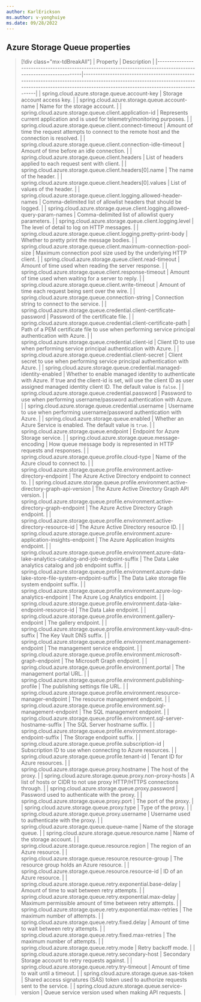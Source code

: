 ```yaml
---
author: KarlErickson
ms.author: v-yonghuiye
ms.date: 09/28/2022
---
```


## Azure Storage Queue properties

> [!div class="mx-tdBreakAll"]
> | Property                                                                                                       | Description                                                                                                                                                                                        |
> |----------------------------------------------------------------------------------------------------------------|----------------------------------------------------------------------------------------------------------------------------------------------------------------------------------------------------|
> | spring.cloud.azure.storage.queue.account-key                                                                   | Storage account access key.                                                                                                                                                                        |
> | spring.cloud.azure.storage.queue.account-name                                                                  | Name for the storage account.                                                                                                                                                                      |
> | spring.cloud.azure.storage.queue.client.application-id                                                         | Represents current application and is used for telemetry/monitoring purposes.                                                                                                                      |
> | spring.cloud.azure.storage.queue.client.connect-timeout                                                        | Amount of time the request attempts to connect to the remote host and the connection is resolved.                                                                                                  |
> | spring.cloud.azure.storage.queue.client.connection-idle-timeout                                                | Amount of time before an idle connection.                                                                                                                                                          |
> | spring.cloud.azure.storage.queue.client.headers                                                                | List of headers applied to each request sent with client.                                                                                                                                          |
> | spring.cloud.azure.storage.queue.client.headers[0].name                                                        | The name of the header.                                                                                                                                                                            |
> | spring.cloud.azure.storage.queue.client.headers[0].values                                                      | List of values of the header.                                                                                                                                                                      |
> | spring.cloud.azure.storage.queue.client.logging.allowed-header-names                                           | Comma-delimited list of allowlist headers that should be logged.                                                                                                                                   |
> | spring.cloud.azure.storage.queue.client.logging.allowed-query-param-names                                      | Comma-delimited list of allowlist query parameters.                                                                                                                                                |
> | spring.cloud.azure.storage.queue.client.logging.level                                                          | The level of detail to log on HTTP messages.                                                                                                                                                       |
> | spring.cloud.azure.storage.queue.client.logging.pretty-print-body                                              | Whether to pretty print the message bodies.                                                                                                                                                        |
> | spring.cloud.azure.storage.queue.client.maximum-connection-pool-size                                           | Maximum connection pool size used by the underlying HTTP client.                                                                                                                                   |
> | spring.cloud.azure.storage.queue.client.read-timeout                                                           | Amount of time used when reading the server response.                                                                                                                                              |
> | spring.cloud.azure.storage.queue.client.response-timeout                                                       | Amount of time used when waiting for a server to reply.                                                                                                                                            |
> | spring.cloud.azure.storage.queue.client.write-timeout                                                          | Amount of time each request being sent over the wire.                                                                                                                                              |
> | spring.cloud.azure.storage.queue.connection-string                                                             | Connection string to connect to the service.                                                                                                                                                       |
> | spring.cloud.azure.storage.queue.credential.client-certificate-password                                        | Password of the certificate file.                                                                                                                                                                  |
> | spring.cloud.azure.storage.queue.credential.client-certificate-path                                            | Path of a PEM certificate file to use when performing service principal authentication with Azure.                                                                                                 |
> | spring.cloud.azure.storage.queue.credential.client-id                                                          | Client ID to use when performing service principal authentication with Azure.                                                                                                                      |
> | spring.cloud.azure.storage.queue.credential.client-secret                                                      | Client secret to use when performing service principal authentication with Azure.                                                                                                                  |
> | spring.cloud.azure.storage.queue.credential.managed-identity-enabled                                           | Whether to enable managed identity to authenticate with Azure. If true and the client-id is set, will use the client ID as user assigned managed identity client ID. The default value is `false`. |
> | spring.cloud.azure.storage.queue.credential.password                                                           | Password to use when performing username/password authentication with Azure.                                                                                                                       |
> | spring.cloud.azure.storage.queue.credential.username                                                           | Username to use when performing username/password authentication with Azure.                                                                                                                       |
> | spring.cloud.azure.storage.queue.enabled                                                                       | Whether an Azure Service is enabled. The default value is `true`.                                                                                                                                  |
> | spring.cloud.azure.storage.queue.endpoint                                                                      | Endpoint for Azure Storage service.                                                                                                                                                                |
> | spring.cloud.azure.storage.queue.message-encoding                                                              | How queue message body is represented in HTTP requests and responses.                                                                                                                              |
> | spring.cloud.azure.storage.queue.profile.cloud-type                                                            | Name of the Azure cloud to connect to.                                                                                                                                                             |
> | spring.cloud.azure.storage.queue.profile.environment.active-directory-endpoint                                 | The Azure Active Directory endpoint to connect to.                                                                                                                                                 |
> | spring.cloud.azure.storage.queue.profile.environment.active-directory-graph-api-version                        | The Azure Active Directory Graph API version.                                                                                                                                                      |
> | spring.cloud.azure.storage.queue.profile.environment.active-directory-graph-endpoint                           | The Azure Active Directory Graph endpoint.                                                                                                                                                         |
> | spring.cloud.azure.storage.queue.profile.environment.active-directory-resource-id                              | The Azure Active Directory resource ID.                                                                                                                                                            |
> | spring.cloud.azure.storage.queue.profile.environment.azure-application-insights-endpoint                       | The Azure Application Insights endpoint.                                                                                                                                                           |
> | spring.cloud.azure.storage.queue.profile.environment.azure-data-lake-analytics-catalog-and-job-endpoint-suffix | The Data Lake analytics catalog and job endpoint suffix.                                                                                                                                           |
> | spring.cloud.azure.storage.queue.profile.environment.azure-data-lake-store-file-system-endpoint-suffix         | The Data Lake storage file system endpoint suffix.                                                                                                                                                 |
> | spring.cloud.azure.storage.queue.profile.environment.azure-log-analytics-endpoint                              | The Azure Log Analytics endpoint.                                                                                                                                                                  |
> | spring.cloud.azure.storage.queue.profile.environment.data-lake-endpoint-resource-id                            | The Data Lake endpoint.                                                                                                                                                                            |
> | spring.cloud.azure.storage.queue.profile.environment.gallery-endpoint                                          | The gallery endpoint.                                                                                                                                                                              |
> | spring.cloud.azure.storage.queue.profile.environment.key-vault-dns-suffix                                      | The Key Vault DNS suffix.                                                                                                                                                                          |
> | spring.cloud.azure.storage.queue.profile.environment.management-endpoint                                       | The management service endpoint.                                                                                                                                                                   |
> | spring.cloud.azure.storage.queue.profile.environment.microsoft-graph-endpoint                                  | The Microsoft Graph endpoint.                                                                                                                                                                      |
> | spring.cloud.azure.storage.queue.profile.environment.portal                                                    | The management portal URL.                                                                                                                                                                         |
> | spring.cloud.azure.storage.queue.profile.environment.publishing-profile                                        | The publishing settings file URL.                                                                                                                                                                  |
> | spring.cloud.azure.storage.queue.profile.environment.resource-manager-endpoint                                 | The resource management endpoint.                                                                                                                                                                  |
> | spring.cloud.azure.storage.queue.profile.environment.sql-management-endpoint                                   | The SQL management endpoint.                                                                                                                                                                       |
> | spring.cloud.azure.storage.queue.profile.environment.sql-server-hostname-suffix                                | The SQL Server hostname suffix.                                                                                                                                                                    |
> | spring.cloud.azure.storage.queue.profile.environment.storage-endpoint-suffix                                   | The Storage endpoint suffix.                                                                                                                                                                       |
> | spring.cloud.azure.storage.queue.profile.subscription-id                                                       | Subscription ID to use when connecting to Azure resources.                                                                                                                                         |
> | spring.cloud.azure.storage.queue.profile.tenant-id                                                             | Tenant ID for Azure resources.                                                                                                                                                                     |
> | spring.cloud.azure.storage.queue.proxy.hostname                                                                | The host of the proxy.                                                                                                                                                                             |
> | spring.cloud.azure.storage.queue.proxy.non-proxy-hosts                                                         | A list of hosts or CIDR to not use proxy HTTP/HTTPS connections through.                                                                                                                           |
> | spring.cloud.azure.storage.queue.proxy.password                                                                | Password used to authenticate with the proxy.                                                                                                                                                      |
> | spring.cloud.azure.storage.queue.proxy.port                                                                    | The port of the proxy.                                                                                                                                                                             |
> | spring.cloud.azure.storage.queue.proxy.type                                                                    | Type of the proxy.                                                                                                                                                                                 |
> | spring.cloud.azure.storage.queue.proxy.username                                                                | Username used to authenticate with the proxy.                                                                                                                                                      |
> | spring.cloud.azure.storage.queue.queue-name                                                                    | Name of the storage queue.                                                                                                                                                                         |
> | spring.cloud.azure.storage.queue.resource.name                                                                 | Name of the storage account.                                                                                                                                                                       |
> | spring.cloud.azure.storage.queue.resource.region                                                               | The region of an Azure resource.                                                                                                                                                                   |
> | spring.cloud.azure.storage.queue.resource.resource-group                                                       | The resource group holds an Azure resource.                                                                                                                                                        |
> | spring.cloud.azure.storage.queue.resource.resource-id                                                          | ID of an Azure resource.                                                                                                                                                                           |
> | spring.cloud.azure.storage.queue.retry.exponential.base-delay                                                  | Amount of time to wait between retry attempts.                                                                                                                                                     |
> | spring.cloud.azure.storage.queue.retry.exponential.max-delay                                                   | Maximum permissible amount of time between retry attempts.                                                                                                                                         |
> | spring.cloud.azure.storage.queue.retry.exponential.max-retries                                                 | The maximum number of attempts.                                                                                                                                                                    |
> | spring.cloud.azure.storage.queue.retry.fixed.delay                                                             | Amount of time to wait between retry attempts.                                                                                                                                                     |
> | spring.cloud.azure.storage.queue.retry.fixed.max-retries                                                       | The maximum number of attempts.                                                                                                                                                                    |
> | spring.cloud.azure.storage.queue.retry.mode                                                                    | Retry backoff mode.                                                                                                                                                                                |
> | spring.cloud.azure.storage.queue.retry.secondary-host                                                          | Secondary Storage account to retry requests against.                                                                                                                                               |
> | spring.cloud.azure.storage.queue.retry.try-timeout                                                             | Amount of time to wait until a timeout.                                                                                                                                                            |
> | spring.cloud.azure.storage.queue.sas-token                                                                     | Shared access signatures (SAS) token used to authorize requests sent to the service.                                                                                                               |
> | spring.cloud.azure.storage.queue.service-version                                                               | Queue service version used when making API requests.                                                                                                                                               |
